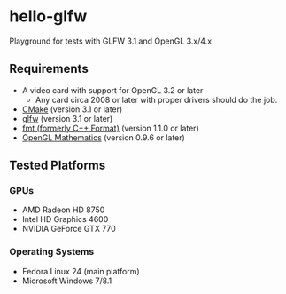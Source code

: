 # hello-glfw
Playground for tests with GLFW 3.1 and OpenGL 3.x/4.x

## Requirements
* A video card with support for OpenGL 3.2 or later
  * Any card circa 2008 or later with proper drivers should do the job.
* [CMake](http://www.cmake.org/) (version 3.1 or later)
* [glfw](http://www.glfw.org/) (version 3.1 or later)
* [fmt (formerly C++ Format)](http://fmtlib.net/) (version 1.1.0 or later)
* [OpenGL Mathematics](http://glm.g-truc.net/) (version 0.9.6 or later)

## Tested Platforms
### GPUs
* AMD Radeon HD 8750
* Intel HD Graphics 4600
* NVIDIA GeForce GTX 770

### Operating Systems
* Fedora Linux 24 (main platform)
* Microsoft Windows 7/8.1

